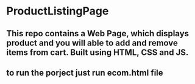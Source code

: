 # ProductListingPage
This repo contains a Web Page, which displays product and you will able to add and remove items from cart. Built using HTML, CSS and JS.
---
to run the porject just run ecom.html file
---
